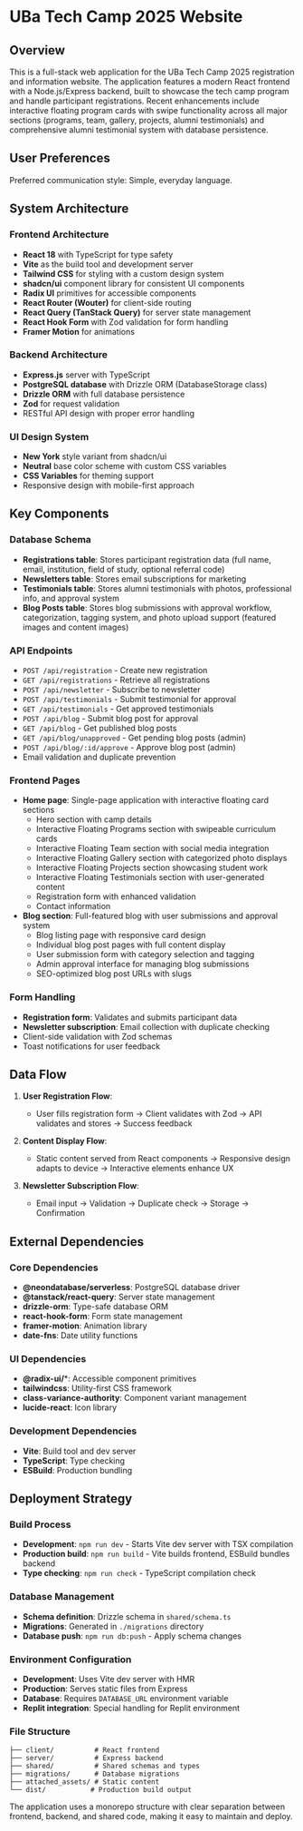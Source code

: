 # UBa Tech Camp 2025 Website

## Overview
This is a full-stack web application for the UBa Tech Camp 2025 registration and information website. The application features a modern React frontend with a Node.js/Express backend, built to showcase the tech camp program and handle participant registrations. Recent enhancements include interactive floating program cards with swipe functionality across all major sections (programs, team, gallery, projects, alumni testimonials) and comprehensive alumni testimonial system with database persistence.

## User Preferences
Preferred communication style: Simple, everyday language.

## System Architecture

### Frontend Architecture
- **React 18** with TypeScript for type safety
- **Vite** as the build tool and development server
- **Tailwind CSS** for styling with a custom design system
- **shadcn/ui** component library for consistent UI components
- **Radix UI** primitives for accessible components
- **React Router (Wouter)** for client-side routing
- **React Query (TanStack Query)** for server state management
- **React Hook Form** with Zod validation for form handling
- **Framer Motion** for animations

### Backend Architecture
- **Express.js** server with TypeScript
- **PostgreSQL database** with Drizzle ORM (DatabaseStorage class)
- **Drizzle ORM** with full database persistence
- **Zod** for request validation
- RESTful API design with proper error handling

### UI Design System
- **New York** style variant from shadcn/ui
- **Neutral** base color scheme with custom CSS variables
- **CSS Variables** for theming support
- Responsive design with mobile-first approach

## Key Components

### Database Schema
- **Registrations table**: Stores participant registration data (full name, email, institution, field of study, optional referral code)
- **Newsletters table**: Stores email subscriptions for marketing
- **Testimonials table**: Stores alumni testimonials with photos, professional info, and approval system
- **Blog Posts table**: Stores blog submissions with approval workflow, categorization, tagging system, and photo upload support (featured images and content images)

### API Endpoints
- `POST /api/registration` - Create new registration
- `GET /api/registrations` - Retrieve all registrations
- `POST /api/newsletter` - Subscribe to newsletter
- `POST /api/testimonials` - Submit testimonial for approval
- `GET /api/testimonials` - Get approved testimonials
- `POST /api/blog` - Submit blog post for approval
- `GET /api/blog` - Get published blog posts
- `GET /api/blog/unapproved` - Get pending blog posts (admin)
- `POST /api/blog/:id/approve` - Approve blog post (admin)
- Email validation and duplicate prevention

### Frontend Pages
- **Home page**: Single-page application with interactive floating card sections
  - Hero section with camp details
  - Interactive Floating Programs section with swipeable curriculum cards
  - Interactive Floating Team section with social media integration
  - Interactive Floating Gallery section with categorized photo displays
  - Interactive Floating Projects section showcasing student work
  - Interactive Floating Testimonials section with user-generated content
  - Registration form with enhanced validation
  - Contact information
- **Blog section**: Full-featured blog with user submissions and approval system
  - Blog listing page with responsive card design
  - Individual blog post pages with full content display
  - User submission form with category selection and tagging
  - Admin approval interface for managing blog submissions
  - SEO-optimized blog post URLs with slugs

### Form Handling
- **Registration form**: Validates and submits participant data
- **Newsletter subscription**: Email collection with duplicate checking
- Client-side validation with Zod schemas
- Toast notifications for user feedback

## Data Flow

1. **User Registration Flow**:
   - User fills registration form → Client validates with Zod → API validates and stores → Success feedback
   
2. **Content Display Flow**:
   - Static content served from React components → Responsive design adapts to device → Interactive elements enhance UX

3. **Newsletter Subscription Flow**:
   - Email input → Validation → Duplicate check → Storage → Confirmation

## External Dependencies

### Core Dependencies
- **@neondatabase/serverless**: PostgreSQL database driver
- **@tanstack/react-query**: Server state management
- **drizzle-orm**: Type-safe database ORM
- **react-hook-form**: Form state management
- **framer-motion**: Animation library
- **date-fns**: Date utility functions

### UI Dependencies
- **@radix-ui/***: Accessible component primitives
- **tailwindcss**: Utility-first CSS framework
- **class-variance-authority**: Component variant management
- **lucide-react**: Icon library

### Development Dependencies
- **Vite**: Build tool and dev server
- **TypeScript**: Type checking
- **ESBuild**: Production bundling

## Deployment Strategy

### Build Process
- **Development**: `npm run dev` - Starts Vite dev server with TSX compilation
- **Production build**: `npm run build` - Vite builds frontend, ESBuild bundles backend
- **Type checking**: `npm run check` - TypeScript compilation check

### Database Management
- **Schema definition**: Drizzle schema in `shared/schema.ts`
- **Migrations**: Generated in `./migrations` directory
- **Database push**: `npm run db:push` - Apply schema changes

### Environment Configuration
- **Development**: Uses Vite dev server with HMR
- **Production**: Serves static files from Express
- **Database**: Requires `DATABASE_URL` environment variable
- **Replit integration**: Special handling for Replit environment

### File Structure
```
├── client/          # React frontend
├── server/          # Express backend
├── shared/          # Shared schemas and types
├── migrations/      # Database migrations
├── attached_assets/ # Static content
└── dist/           # Production build output
```

The application uses a monorepo structure with clear separation between frontend, backend, and shared code, making it easy to maintain and deploy.